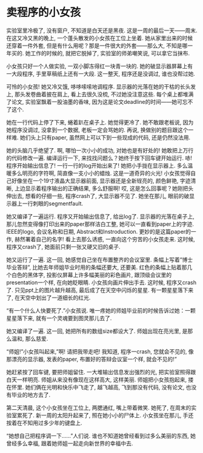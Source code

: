 # 卖程序的小女孩

实验室里冷极了, 没有窗户, 不知道是白天还是黑夜. 这是一周的最后一天——周末. 在这又冷又黑的晚上, 一个蓬头散发的小女孩在工位上坐着. 她从家里出来的时候还穿着一件外套, 但是有什么用呢？那是一件很大的外套——那么大, 不知是哪一年买的. 她工作的时候的, 就把它脱掉了, 实验室的师弟嘲笑说, 可以拿它当抹布.

小女孩只好一个人做实验, 一双小脚冻得红一块青一块的. 她的破显示器屏幕上有一大段程序, 手里草稿纸上还有一大段. 这一整天, 程序还是没调过, 谁也没帮过她.

可怜的小女孩! 她又冷又饿, 哆哆嗦嗦地调程序. 显示器的光落在她的干枯的长头发上, 那头发卷曲着披在肩上, 看上去很久没梳, 不过她没注意这些. 每个桌上都堆满了论文, 实验室飘着一股油墨的香味, 因为这是论文deadline的时间——她可忘不了这个.

她在一行代码上停了下来, 蜷着趴在桌子上. 她觉得更冷了. 她不敢跟老板说, 因为她程序没调过, 没拿到一个数据, 老板一定会骂她的. 再说, 换做别的题目跟这个一样难. 她们头上只有paper, 虽然网上可以下到一些现成的代码, 还是仍然没法用.

她的头脑几乎绝望了. 啊, 哪怕一次小小的成功, 对她也是有好处的! 她敢把上万行的代码修改一遍. 编译运行一下, 来找找问题么？她终于按下回车键开始运行. 哧! 程序开始输出信息了! 一行一行的log开始出来了! 她把小手拢在显示器上. 多么温暖多么明亮的字符啊, 简直像一支小小的蜡烛. 这是一道奇异的火光! 小女孩觉得自己好像坐在一个19寸液晶大显示器前面, 显示器还是全新锃亮的, 颜色鲜艳, 字迹清晰, 上边显示着程序输出的正确结果, 多么舒服啊! 哎, 这是怎么回事呢？她刚把头伸出去, 想看的仔细一些, 程序crash了, 大显示器不见了. 她坐在那儿, 眼前的破显示器上一行刺眼的segmentfault.

她又编译了一遍运行. 程序又开始输出信息了, 给出log了. 显示器的光落在桌子上, 那儿忽然变得像打印出来的paper那样洁白工整, 她可以一直看到paper上的字迹. IEEE的logo, 会议名称和日期, Abstract和Instroduction. 更妙的是这篇paper的一作, 赫然署着自己的名字! 看上去那么诱惑, 一直向这个穷苦的小女孩走来. 这时候, 程序又crash了, 她面前只剩一张又硬又旧的桌子.

她又运行了一遍. 这一回, 她感觉自己坐在布置整齐的会议室里. 条幅上写着”博士毕业答辩”, 比她去年师姐毕业时用的条幅还要大, 还要美. 红色的条幅上贴着那几个白色的黑体字, 投影仪屏幕上许多幅美丽的彩色画片, 跟顶级会议里的presentation一个样, 在向她眨眼睛. 小女孩向画片伸出手去. 这时候, 程序又crash了. 只见ppt上的图片越升越高, 最后成了在天空中闪烁的星星. 有一颗星星落下来了, 在天空中划出了一道细长的红光.

“有一个什么人快要死了.”小女孩说. 唯一疼她的师姐毕业前的时候告诉过她：一颗星星落下来, 就有一个灵魂要到图灵那儿去了.

她又编译了一遍. 这一回, 她把所有的数组size都设大了. 师姐出现在亮光里, 是那么温和, 那么慈爱.

“师姐!”小女孩叫起来,”啊! 请把我带走吧! 我知道, 程序一crash, 您就会不见的, 像那漂亮的显示器, 发表的paper, 布置好的答辩会议室一个样, 就会不见的!”

她赶紧按了回车键, 要把师姐留住. 一大堆输出信息发出强烈的光, 把实验室照得跟白天一样明亮. 师姐从来没有像现在这样高大, 这样美丽. 师姐把小女孩抱起来, 搂在怀里. 她们俩在光明和快乐中飞走了, 越飞越高, 飞到那没有代码, 没有论文, 也没有毕业的地方去了.

第二天清晨, 这个小女孩坐在工位上, 两腮通红, 嘴上带着微笑. 她死了, 在周末的实验室累死了. 新一周的太阳升起来了, 照在她小小的尸体上. 小女孩坐在那儿, 手还按着在不知用过多少年的键盘上.

“她想自己把程序调一下……”人们说. 谁也不知道她曾经看到过多么美丽的东西, 她曾经多么幸福, 跟着她师姐一起走向新世界的幸福中去.

